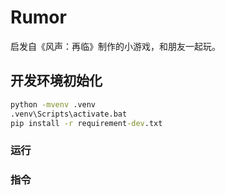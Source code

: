# Rumor

启发自《风声：再临》制作的小游戏，和朋友一起玩。


## 开发环境初始化

```bat
python -mvenv .venv
.venv\Scripts\activate.bat
pip install -r requirement-dev.txt
```

### 运行


### 指令
